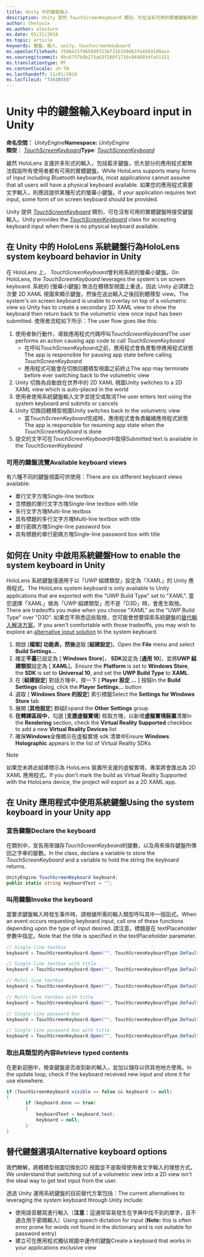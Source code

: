 ```yaml
---
title: Unity 中的鍵盤輸入
description: Unity 提供 TouchScreenKeyboard 類別，可在沒有可用的實體鍵盤時接受鍵盤輸入。
author: thetuvix
ms.author: alexturn
ms.date: 03/21/2018
ms.topic: article
keywords: 鍵盤、輸入、unity、touchscreenkeyboard
ms.openlocfilehash: f506415f9658d9723bf31b339d63fe4569100ace
ms.sourcegitcommit: 6bc6757b9b273a63f260f1716c944603dfa51151
ms.translationtype: MT
ms.contentlocale: zh-TW
ms.lasthandoff: 11/01/2019
ms.locfileid: "73438558"
---
```

# <a name="keyboard-input-in-unity"></a><span data-ttu-id="7d14b-104">Unity 中的鍵盤輸入</span><span class="sxs-lookup"><span data-stu-id="7d14b-104">Keyboard input in Unity</span></span>

<span data-ttu-id="7d14b-105">**命名空間：** *UnityEngine*</span><span class="sxs-lookup"><span data-stu-id="7d14b-105">**Namespace:** *UnityEngine*</span></span><br>
 <span data-ttu-id="7d14b-106">**類型**：  *[TouchScreenKeyboard](https://docs.unity3d.com/ScriptReference/TouchScreenKeyboard.html)*</span><span class="sxs-lookup"><span data-stu-id="7d14b-106">**Type**: *[TouchScreenKeyboard](https://docs.unity3d.com/ScriptReference/TouchScreenKeyboard.html)*</span></span>

<span data-ttu-id="7d14b-107">雖然 HoloLens 支援許多形式的輸入，包括藍牙鍵盤，但大部分的應用程式都無法假設所有使用者都有可用的實體鍵盤。</span><span class="sxs-lookup"><span data-stu-id="7d14b-107">While HoloLens supports many forms of input including Bluetooth keyboards, most applications cannot assume that all users will have a physical keyboard available.</span></span> <span data-ttu-id="7d14b-108">如果您的應用程式需要文字輸入，則應該提供某種形式的螢幕小鍵盤。</span><span class="sxs-lookup"><span data-stu-id="7d14b-108">If your application requires text input, some form of on screen keyboard should be provided.</span></span>

<span data-ttu-id="7d14b-109">Unity 提供 *[TouchScreenKeyboard](https://docs.unity3d.com/ScriptReference/TouchScreenKeyboard.html)* 類別，可在沒有可用的實體鍵盤時接受鍵盤輸入。</span><span class="sxs-lookup"><span data-stu-id="7d14b-109">Unity provides the *[TouchScreenKeyboard](https://docs.unity3d.com/ScriptReference/TouchScreenKeyboard.html)* class for accepting keyboard input when there is no physical keyboard available.</span></span>

## <a name="hololens-system-keyboard-behavior-in-unity"></a><span data-ttu-id="7d14b-110">在 Unity 中的 HoloLens 系統鍵盤行為</span><span class="sxs-lookup"><span data-stu-id="7d14b-110">HoloLens system keyboard behavior in Unity</span></span>

<span data-ttu-id="7d14b-111">在 HoloLens 上， *TouchScreenKeyboard*會利用系統的螢幕小鍵盤。</span><span class="sxs-lookup"><span data-stu-id="7d14b-111">On HoloLens, the *TouchScreenKeyboard* leverages the system's on screen keyboard.</span></span> <span data-ttu-id="7d14b-112">系統的 [螢幕小鍵盤] 無法在體積型視圖上重迭，因此 Unity 必須建立次要 2D XAML 視圖來顯示鍵盤，然後在送出輸入之後回到體積型 view。</span><span class="sxs-lookup"><span data-stu-id="7d14b-112">The system's on screen keyboard is unable to overlay on top of a volumetric view so Unity has to create a secondary 2D XAML view to show the keyboard then return back to the volumetric view once input has been submitted.</span></span> <span data-ttu-id="7d14b-113">使用者流程如下所示：</span><span class="sxs-lookup"><span data-stu-id="7d14b-113">The user flow goes like this:</span></span>
1. <span data-ttu-id="7d14b-114">使用者執行動作，導致應用程式代碼呼叫*TouchScreenKeyboard*</span><span class="sxs-lookup"><span data-stu-id="7d14b-114">The user performs an action causing app code to call *TouchScreenKeyboard*</span></span>
    * <span data-ttu-id="7d14b-115">在呼叫*TouchScreenKeyboard*之前，應用程式會負責暫停應用程式狀態</span><span class="sxs-lookup"><span data-stu-id="7d14b-115">The app is responsible for pausing app state before calling *TouchScreenKeyboard*</span></span>
    * <span data-ttu-id="7d14b-116">應用程式可能會在切換回體積型視圖之前終止</span><span class="sxs-lookup"><span data-stu-id="7d14b-116">The app may terminate before ever switching back to the volumetric view</span></span>
2. <span data-ttu-id="7d14b-117">Unity 切換為自動放在世界中的 2D XAML 視圖</span><span class="sxs-lookup"><span data-stu-id="7d14b-117">Unity switches to a 2D XAML view which is auto-placed in the world</span></span>
3. <span data-ttu-id="7d14b-118">使用者使用系統鍵盤輸入文字並提交或取消</span><span class="sxs-lookup"><span data-stu-id="7d14b-118">The user enters text using the system keyboard and submits or cancels</span></span>
4. <span data-ttu-id="7d14b-119">Unity 切換回體積型視圖</span><span class="sxs-lookup"><span data-stu-id="7d14b-119">Unity switches back to the volumetric view</span></span>
    * <span data-ttu-id="7d14b-120">當*TouchScreenKeyboard*完成時，應用程式會負責繼續應用程式狀態</span><span class="sxs-lookup"><span data-stu-id="7d14b-120">The app is responsible for resuming app state when the *TouchScreenKeyboard* is done</span></span>
5. <span data-ttu-id="7d14b-121">提交的文字可在*TouchScreenKeyboard*中取得</span><span class="sxs-lookup"><span data-stu-id="7d14b-121">Submitted text is available in the *TouchScreenKeyboard*</span></span>

### <a name="available-keyboard-views"></a><span data-ttu-id="7d14b-122">可用的鍵盤流覽</span><span class="sxs-lookup"><span data-stu-id="7d14b-122">Available keyboard views</span></span>

<span data-ttu-id="7d14b-123">有六種不同的鍵盤視圖可供使用：</span><span class="sxs-lookup"><span data-stu-id="7d14b-123">There are six different keyboard views available:</span></span>
* <span data-ttu-id="7d14b-124">單行文字方塊</span><span class="sxs-lookup"><span data-stu-id="7d14b-124">Single-line textbox</span></span>
* <span data-ttu-id="7d14b-125">含標題的單行文字方塊</span><span class="sxs-lookup"><span data-stu-id="7d14b-125">Single-line textbox with title</span></span>
* <span data-ttu-id="7d14b-126">多行文字方塊</span><span class="sxs-lookup"><span data-stu-id="7d14b-126">Multi-line textbox</span></span>
* <span data-ttu-id="7d14b-127">具有標題的多行文字方塊</span><span class="sxs-lookup"><span data-stu-id="7d14b-127">Multi-line textbox with title</span></span>
* <span data-ttu-id="7d14b-128">單行密碼方塊</span><span class="sxs-lookup"><span data-stu-id="7d14b-128">Single-line password box</span></span>
* <span data-ttu-id="7d14b-129">具有標題的單行密碼方塊</span><span class="sxs-lookup"><span data-stu-id="7d14b-129">Single-line password box with title</span></span>

## <a name="how-to-enable-the-system-keyboard-in-unity"></a><span data-ttu-id="7d14b-130">如何在 Unity 中啟用系統鍵盤</span><span class="sxs-lookup"><span data-stu-id="7d14b-130">How to enable the system keyboard in Unity</span></span>

<span data-ttu-id="7d14b-131">HoloLens 系統鍵盤僅適用于以「UWP 組建類型」設定為「XAML」的 Unity 應用程式。</span><span class="sxs-lookup"><span data-stu-id="7d14b-131">The HoloLens system keyboard is only available to Unity applications that are exported with the "UWP Build Type" set to "XAML".</span></span> <span data-ttu-id="7d14b-132">當您選擇「XAML」做為「UWP 組建類型」而不是「D3D」時，會產生取捨。</span><span class="sxs-lookup"><span data-stu-id="7d14b-132">There are tradeoffs you make when you choose "XAML" as the "UWP Build Type" over "D3D".</span></span> <span data-ttu-id="7d14b-133">如果您不熟悉這些取捨，您可能會想要探索系統鍵盤的[替代輸入解決方案](#alternative-keyboard-options)。</span><span class="sxs-lookup"><span data-stu-id="7d14b-133">If you aren't comfortable with those tradeoffs, you may wish to explore an [alternative input solution](#alternative-keyboard-options) to the system keyboard.</span></span>
1. <span data-ttu-id="7d14b-134">開啟 [**檔案] 功能表，然後**選取 [**組建設定**]。</span><span class="sxs-lookup"><span data-stu-id="7d14b-134">Open the **File** menu and select **Build Settings...**</span></span>
2. <span data-ttu-id="7d14b-135">確定**平臺**已設定為 [ **Windows Store**]， **SDK**設定為 [**通用 10**]，並將**UWP 組建類型**設定為 [ **XAML**]。</span><span class="sxs-lookup"><span data-stu-id="7d14b-135">Ensure the **Platform** is set to **Windows Store**, the **SDK** is set to **Universal 10**, and set the **UWP Build Type** to **XAML**.</span></span>
3. <span data-ttu-id="7d14b-136">在 [**組建設定**] 對話方塊中，按一下 [ **Player 設定 ...** ] 按鈕</span><span class="sxs-lookup"><span data-stu-id="7d14b-136">In the **Build Settings** dialog, click the **Player Settings...** button</span></span>
4. <span data-ttu-id="7d14b-137">選取 [ **Windows Store 的設定**] 索引標籤</span><span class="sxs-lookup"><span data-stu-id="7d14b-137">Select the **Settings for Windows Store** tab</span></span>
5. <span data-ttu-id="7d14b-138">展開 [**其他設定**] 群組</span><span class="sxs-lookup"><span data-stu-id="7d14b-138">Expand the **Other Settings** group</span></span>
6. <span data-ttu-id="7d14b-139">**在轉譯區段中**，勾選 [**支援虛擬實境**] 核取方塊，以新增**虛擬實境裝置**清單</span><span class="sxs-lookup"><span data-stu-id="7d14b-139">In the **Rendering** section, check the **Virtual Reality Supported** checkbox to add a new **Virtual Reality Devices** list</span></span>
7. <span data-ttu-id="7d14b-140">確保**Windows**全像顯示在虛擬實境 sdk 清單中</span><span class="sxs-lookup"><span data-stu-id="7d14b-140">Ensure **Windows Holographic** appears in the list of Virtual Reality SDKs</span></span>

>[!NOTE]
><span data-ttu-id="7d14b-141">如果您未將此組建標示為 HoloLens 裝置所支援的虛擬實境，專案將會匯出為 2D XAML 應用程式。</span><span class="sxs-lookup"><span data-stu-id="7d14b-141">If you don't mark the build as Virtual Reality Supported with the HoloLens device, the project will export as a 2D XAML app.</span></span>

## <a name="using-the-system-keyboard-in-your-unity-app"></a><span data-ttu-id="7d14b-142">在 Unity 應用程式中使用系統鍵盤</span><span class="sxs-lookup"><span data-stu-id="7d14b-142">Using the system keyboard in your Unity app</span></span>

### <a name="declare-the-keyboard"></a><span data-ttu-id="7d14b-143">宣告鍵盤</span><span class="sxs-lookup"><span data-stu-id="7d14b-143">Declare the keyboard</span></span>

<span data-ttu-id="7d14b-144">在類別中，宣告用來儲存*TouchScreenKeyboard*的變數，以及用來保存鍵盤所傳回之字串的變數。</span><span class="sxs-lookup"><span data-stu-id="7d14b-144">In the class, declare a variable to store the *TouchScreenKeyboard* and a variable to hold the string the keyboard returns.</span></span>

```cs
UnityEngine.TouchScreenKeyboard keyboard;
public static string keyboardText = "";
```

### <a name="invoke-the-keyboard"></a><span data-ttu-id="7d14b-145">叫用鍵盤</span><span class="sxs-lookup"><span data-stu-id="7d14b-145">Invoke the keyboard</span></span>

<span data-ttu-id="7d14b-146">當要求鍵盤輸入時發生事件時，請根據所需的輸入類型呼叫其中一個函式。</span><span class="sxs-lookup"><span data-stu-id="7d14b-146">When an event occurs requesting keyboard input, call one of these functions depending upon the type of input desired.</span></span> <span data-ttu-id="7d14b-147">請注意，標題是在 textPlaceholder 參數中指定。</span><span class="sxs-lookup"><span data-stu-id="7d14b-147">Note that the title is specified in the textPlaceholder parameter.</span></span>

```cs
// Single-line textbox
keyboard = TouchScreenKeyboard.Open("", TouchScreenKeyboardType.Default, false, false, false, false);

// Single-line textbox with title
keyboard = TouchScreenKeyboard.Open("", TouchScreenKeyboardType.Default, false, false, false, false, "Single-line title");

// Multi-line textbox
keyboard = TouchScreenKeyboard.Open("", TouchScreenKeyboardType.Default, false, true, false, false);

// Multi-line textbox with title
keyboard = TouchScreenKeyboard.Open("", TouchScreenKeyboardType.Default, false, true, false, false, "Multi-line Title");

// Single-line password box
keyboard = TouchScreenKeyboard.Open("", TouchScreenKeyboardType.Default, false, false, true, false);

// Single-line password box with title
keyboard = TouchScreenKeyboard.Open("", TouchScreenKeyboardType.Default, false, false, true, false, "Secure Single-line Title");
```

### <a name="retrieve-typed-contents"></a><span data-ttu-id="7d14b-148">取出具類型的內容</span><span class="sxs-lookup"><span data-stu-id="7d14b-148">Retrieve typed contents</span></span>

<span data-ttu-id="7d14b-149">在更新迴圈中，檢查鍵盤是否收到新的輸入，並加以儲存以供其他地方使用。</span><span class="sxs-lookup"><span data-stu-id="7d14b-149">In the update loop, check if the keyboard received new input and store it for use elsewhere.</span></span>

```cs
if (TouchScreenKeyboard.visible == false && keyboard != null)
{
       if (keyboard.done == true)
       {
           keyboardText = keyboard.text;
           keyboard = null;
       }
}
```

## <a name="alternative-keyboard-options"></a><span data-ttu-id="7d14b-150">替代鍵盤選項</span><span class="sxs-lookup"><span data-stu-id="7d14b-150">Alternative keyboard options</span></span>

<span data-ttu-id="7d14b-151">我們瞭解，將體積型視圖切換到2D 視圖並不是取得使用者文字輸入的理想方式。</span><span class="sxs-lookup"><span data-stu-id="7d14b-151">We understand that switching out of a volumetric view into a 2D view isn't the ideal way to get text input from the user.</span></span>

<span data-ttu-id="7d14b-152">透過 Unity 運用系統鍵盤的目前替代方案包括：</span><span class="sxs-lookup"><span data-stu-id="7d14b-152">The current alternatives to leveraging the system keyboard through Unity include:</span></span>
* <span data-ttu-id="7d14b-153">使用語音聽寫進行輸入（<b>注意：</b>這通常容易發生在字典中找不到的單字，且不適合用于密碼輸入）</span><span class="sxs-lookup"><span data-stu-id="7d14b-153">Using speech dictation for input (<b>Note:</b> this is often error prone for words not found in the dictionary and is not suitable for password entry)</span></span>
* <span data-ttu-id="7d14b-154">建立可在應用程式獨佔視圖中運作的鍵盤</span><span class="sxs-lookup"><span data-stu-id="7d14b-154">Create a keyboard that works in your applications exclusive view</span></span>

